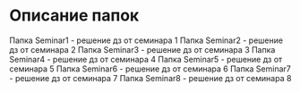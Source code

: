 # Описание папок
Папка Seminar1 - решение дз от семинара 1
Папка Seminar2 - решение дз от семинара 2
Папка Seminar3 - решение дз от семинара 3
Папка Seminar4 - решение дз от семинара 4
Папка Seminar5 - решение дз от семинара 5
Папка Seminar6 - решение дз от семинара 6
Папка Seminar7 - решение дз от семинара 7
Папка Seminar8 - решение дз от семинара 8
